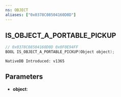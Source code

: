 ```yaml
---
ns: OBJECT
aliases: ["0x0378C08504160D0D"]
---
```

## IS_OBJECT_A_PORTABLE_PICKUP

```c
// 0x0378C08504160D0D 0x0F0E94FF
BOOL IS_OBJECT_A_PORTABLE_PICKUP(Object object);
```

```
NativeDB Introduced: v1365
```

## Parameters
* **object**:
